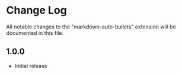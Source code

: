 # Change Log

All notable changes to the "markdown-auto-bullets" extension will be documented in this file.

## 1.0.0

- Initial release

